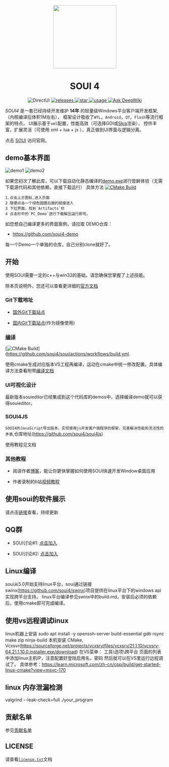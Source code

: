 <div align= "center">
<img align="center" width=200 src="./doc/logo.png" />
</div>


<div align= "center">
 <h1>SOUI 4</h1>

 <a>
    <img alt="DirectUI" src="https://img.shields.io/badge/C%2B%2B-DirectUI%E5%BA%93-brightgreen?style=for-the-badge" />
 </a>
 <a href="https://github.com/soui4/soui/releases">
    <img alt="releases" src="https://img.shields.io/github/v/release/soui4/soui?color=blueviolet&include_prereleases&style=for-the-badge" />
 </a>
<a href="https://github.com/soui4/soui/">
    <img alt="star" src="https://img.shields.io/github/stars/soui4/soui?style=for-the-badge">
</a>

 <a href="https://2926295173.github.io/SoUIDocs">
    <img alt="usage" src="https://img.shields.io/badge/%E4%BD%BF%E7%94%A8-%E6%96%87%E6%A1%A3-yellow?style=for-the-badge"/>
</a>

 <a href="https://deepwiki.com/soui4/soui">
    <img alt="Ask DeepWiki" src="https://deepwiki.com/badge.svg"/>
</a>
</div>


 _SOUI4_ 是一套已经持续开发维护 **14年** 的轻量级Windows平台客户端开发框架,
（内核编译后体积1M左右），
框架设计吸收了`WTL`，`Android`，`QT`，`Flash`等流行框架的特点，
UI展示基于`xml`配置，性能高效（可选择GDI或[Skia](https://www.oschina.net/p/skia)渲染），
控件丰富，扩展灵活（可使用 xml + lua + jx  ），真正做到UI界面与逻辑分离。

点击 [SOUI](https://www.soui.com.cn) 访问官网。

##  **demo基本界面** 
![demo1](./doc/demo_png/souidemo1.png)
![demo2](./doc/demo_png/souidemo2.png)

如果您初次了解此库，可以下载自动化静态编译的[demo.exe](https://github.com/soui4/soui/actions)进行尝鲜体验（无需下载源代码和其他依赖，直接下载运行）
具体方法
[![CMake Build](https://github.com/soui4/soui/actions/workflows/build.yml/badge.svg)](https://github.com/soui4/soui/actions/workflows/build.yml)

```
1.点击上方图标,进入页面
2 随便点击一个绿色圆圈后面的链接进入
3 下拉界面，找到`Artifacts`栏
4 点击栏中的`PC_Demo`进行下载解压运行即可。
```
如您想自己编译更多的界面案例，请拉取 DEMO仓库：

- https://github.com/soui4-demo

每一个Demo一个单独的仓库，自己分别clone就好了。

##  **开始** 

使用SOUI需要一定的c++与win32的基础，请您确保您掌握了上述技能。

除本页说明外，您还可以查看更详细的[官方文档](https://2926295173.github.io/SoUIDocs/)

### Git下载地址

- [国外Git下载站点](https://github.com/soui4/soui)

- [国内Git下载站点](https://gitee.com/setoutsoft/soui4)(作为镜像使用)


### [编译](./doc/build.md)

[![CMake Build](https://github.com/soui4/soui/actions/workflows/build.yml/badge.svg)](https://github.com/soui4/soui/actions/workflows/build.yml.

使用cmake生成对应版本VS工程再编译，运动在cmake中统一修改配置。具体编译方法查看附带[编译文档](./doc/build.md)

### UI可视化设计

最新版本souieditor已经集成到这个代码库的demos中，选择编译demo就可以获得souieditor。
### SOUI4JS
`SOUI4的JavaScript导出版本，实现使用js开发客户端程序的框架，完美解决性能和灵活性的矛盾`,仓库地址(https://github.com/soui4/soui4js)

使用教程见文档

### 其他教程

- 阅读作者[博客](http://www.cnblogs.com/setoutsoft/)，能让你更快掌握如何使用SOUI快速开发Window桌面应用

- 作者录制的b站[视频教程](https://space.bilibili.com/110611388)

## 使用soui的软件展示

请点击[链接](https://2926295173.github.io/SoUIDocs/Show/show/)查看，持续更新

##  **QQ群** 

- SOUI讨论#1: [点击加入](http://shang.qq.com/wpa/qunwpa?idkey=9653a811a72365d798a5247d6ba6885a568bdcf51c624f906c8ce7b8fd9e4eda)

- SOUI讨论#2: [点击加入](http://shang.qq.com/wpa/qunwpa?idkey=03d3294a2551beb1b54b4012086cec14b3f66d5c253debaeed241d9c623966e0)


##  **Linux编译** 
soui从5.0开始支持linux平台，soui通过链接swinx(https://github.com/soui4/swinx)项目提供在linux平台下的windows api实现跨平台支持。
linux平台编译参见swinx中的build.md，安装后必须的依赖后，使用cmake即可完成编译。

##  **使用vs远程调试linux** 
linux机器上安装
sudo apt install -y openssh-server build-essential gdb rsync make zip ninja-build
本机安装
CMake, Vcxsvr(https://sourceforge.net/projects/vcxsrv/files/vcxsrv/21.1.10/vcxsrv-64.21.1.10.0.installer.exe/download)
在VS菜单：
工具\选项\跨平台 页面的列表中添加linux主机IP，注意配置好登陆启用名，密码
然后就可以在VS里运行远程调试了。
具体参考：https://learn.microsoft.com/zh-cn/cpp/build/get-started-linux-cmake?view=msvc-170

##  **linux 内存泄漏检测** 
valgrind --leak-check=full ./your_program

## **贡献名单**
参见[贡献名单](./contributors.md)

##  **LICENSE** 

请查看[`license.txt`](./license.txt)文档